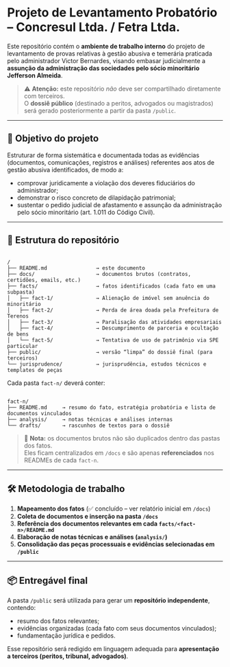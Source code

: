 # Projeto de Levantamento Probatório – Concresul Ltda. / Fetra Ltda.

Este repositório contém o **ambiente de trabalho interno** do projeto de levantamento de provas relativas à gestão abusiva e temerária praticada pelo administrador Victor Bernardes, visando embasar judicialmente a **assunção da administração das sociedades pelo sócio minoritário Jefferson Almeida**.

> ⚠️ **Atenção:** este repositório _não_ deve ser compartilhado diretamente com terceiros.  
> O **dossiê público** (destinado a peritos, advogados ou magistrados) será gerado posteriormente a partir da pasta `/public`.

---

## 🎯 Objetivo do projeto

Estruturar de forma sistemática e documentada todas as evidências (documentos, comunicações, registros e análises) referentes aos atos de gestão abusiva identificados, de modo a:

- comprovar juridicamente a violação dos deveres fiduciários do administrador;
- demonstrar o risco concreto de dilapidação patrimonial;
- sustentar o pedido judicial de afastamento e assunção da administração pelo sócio minoritário (art. 1.011 do Código Civil).

---

## 📁 Estrutura do repositório

```

/
├── README.md                → este documento
├── docs/                    → documentos brutos (contratos, certidões, emails, etc.)
├── facts/                   → fatos identificados (cada fato em uma subpasta)
│   ├── fact-1/              → Alienação de imóvel sem anuência do minoritário
│   ├── fact-2/              → Perda de área doada pela Prefeitura de Terenos
│   ├── fact-3/              → Paralisação das atividades empresariais
│   ├── fact-4/              → Descumprimento de parceria e ocultação de bens
│   └── fact-5/              → Tentativa de uso de patrimônio via SPE particular
├── public/                  → versão “limpa” do dossiê final (para terceiros)
└── jurisprudence/           → jurisprudência, estudos técnicos e templates de peças

```

Cada pasta `fact-n/` deverá conter:

```

fact-n/
├── README.md     → resumo do fato, estratégia probatória e lista de documentos vinculados
├── analysis/     → notas técnicas e análises internas
└── drafts/       → rascunhos de textos para o dossiê

```

> 📌 **Nota:** os documentos brutos não são duplicados dentro das pastas dos fatos.  
> Eles ficam centralizados em `/docs` e são apenas **referenciados** nos READMEs de cada `fact-n`.

---

## 🛠️ Metodologia de trabalho

1. **Mapeamento dos fatos** (✅ concluído – ver relatório inicial em `/docs`)
2. **Coleta de documentos e inserção na pasta `/docs`**
3. **Referência dos documentos relevantes em cada `facts/<fact-n>/README.md`**
4. **Elaboração de notas técnicas e análises (`analysis/`)**
5. **Consolidação das peças processuais e evidências selecionadas em `/public`**

---

## 📦 Entregável final

A pasta `/public` será utilizada para gerar um **repositório independente**, contendo:

- resumo dos fatos relevantes;
- evidências organizadas (cada fato com seus documentos vinculados);
- fundamentação jurídica e pedidos.

Esse repositório será redigido em linguagem adequada para **apresentação a terceiros (peritos, tribunal, advogados)**.
